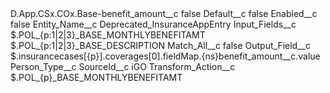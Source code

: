 <?xml version="1.0" encoding="UTF-8"?>
<CustomMetadata xmlns="http://soap.sforce.com/2006/04/metadata" xmlns:xsi="http://www.w3.org/2001/XMLSchema-instance" xmlns:xsd="http://www.w3.org/2001/XMLSchema">
    <label>D.App.CSx.COx.Base-benefit_amount__c</label>
    <protected>false</protected>
    <values>
        <field>Default__c</field>
        <value xsi:type="xsd:boolean">false</value>
    </values>
    <values>
        <field>Enabled__c</field>
        <value xsi:type="xsd:boolean">false</value>
    </values>
    <values>
        <field>Entity_Name__c</field>
        <value xsi:type="xsd:string">Deprecated_InsuranceAppEntry</value>
    </values>
    <values>
        <field>Input_Fields__c</field>
        <value xsi:type="xsd:string">$.POL_{p:1|2|3}_BASE_MONTHLYBENEFITAMT
$.POL_{p:1|2|3}_BASE_DESCRIPTION</value>
    </values>
    <values>
        <field>Match_All__c</field>
        <value xsi:type="xsd:boolean">false</value>
    </values>
    <values>
        <field>Output_Field__c</field>
        <value xsi:type="xsd:string">$.insurancecases[{p}].coverages[0].fieldMap.{ns}benefit_amount__c.value</value>
    </values>
    <values>
        <field>Person_Type__c</field>
        <value xsi:nil="true"/>
    </values>
    <values>
        <field>SourceId__c</field>
        <value xsi:type="xsd:string">iGO</value>
    </values>
    <values>
        <field>Transform_Action__c</field>
        <value xsi:type="xsd:string">$.POL_{p}_BASE_MONTHLYBENEFITAMT</value>
    </values>
</CustomMetadata>
